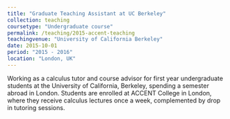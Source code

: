 ```yaml
---
title: "Graduate Teaching Assistant at UC Berkeley"
collection: teaching
coursetype: "Undergraduate course"
permalink: /teaching/2015-accent-teaching
teachingvenue: "University of California Berkeley"
date: 2015-10-01
period: "2015 - 2016"
location: "London, UK"
---
```


Working as a calculus tutor and course advisor for first year undergraduate students at the University of California, Berkeley, spending a semester abroad in London. Students are enrolled at ACCENT College in London, where they receive calculus lectures once a week, complemented by drop in tutoring sessions.